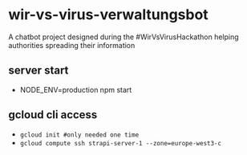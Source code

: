 # wir-vs-virus-verwaltungsbot
A chatbot project designed during the #WirVsVirusHackathon helping authorities spreading their information

## server start
- NODE_ENV=production npm start

## gcloud cli access
- `gcloud init #only needed one time`
- `gcloud compute ssh strapi-server-1 --zone=europe-west3-c`